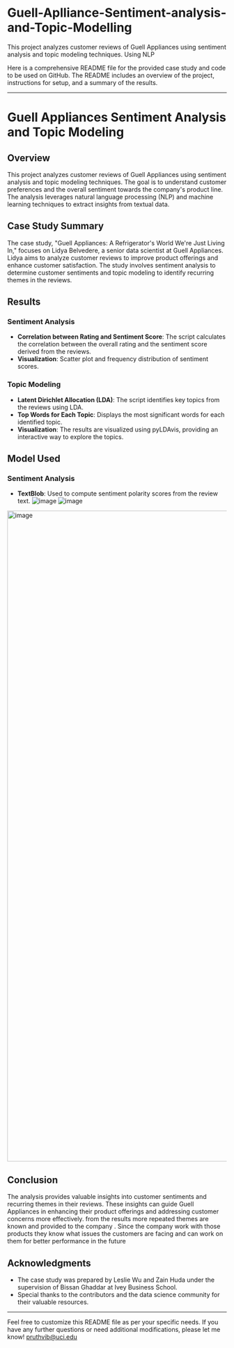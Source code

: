 # Guell-Aplliance-Sentiment-analysis-and-Topic-Modelling
This project analyzes customer reviews of Guell Appliances using sentiment analysis and topic modeling techniques. Using NLP


Here is a comprehensive README file for the provided case study and code to be used on GitHub. The README includes an overview of the project, instructions for setup, and a summary of the results.

---

# Guell Appliances Sentiment Analysis and Topic Modeling

## Overview
This project analyzes customer reviews of Guell Appliances using sentiment analysis and topic modeling techniques. The goal is to understand customer preferences and the overall sentiment towards the company's product line. The analysis leverages natural language processing (NLP) and machine learning techniques to extract insights from textual data.

## Case Study Summary
The case study, "Guell Appliances: A Refrigerator's World We're Just Living In," focuses on Lidya Belvedere, a senior data scientist at Guell Appliances. Lidya aims to analyze customer reviews to improve product offerings and enhance customer satisfaction. The study involves sentiment analysis to determine customer sentiments and topic modeling to identify recurring themes in the reviews.


## Results
### Sentiment Analysis
- **Correlation between Rating and Sentiment Score**: The script calculates the correlation between the overall rating and the sentiment score derived from the reviews.
- **Visualization**: Scatter plot and frequency distribution of sentiment scores.

### Topic Modeling
- **Latent Dirichlet Allocation (LDA)**: The script identifies key topics from the reviews using LDA.
- **Top Words for Each Topic**: Displays the most significant words for each identified topic.
- **Visualization**: The results are visualized using pyLDAvis, providing an interactive way to explore the topics.

## Model Used
### Sentiment Analysis
- **TextBlob**: Used to compute sentiment polarity scores from the review text.
![image](https://github.com/user-attachments/assets/71a316dd-a521-402d-8e8e-7b56d51c51db)
![image](https://github.com/user-attachments/assets/7457af9b-d038-4283-915c-9ce2116fa07c)
<img width="1494" alt="image" src="https://github.com/user-attachments/assets/1f9f4985-8be5-4e4d-aafd-3a3afe641824">



## Conclusion
The analysis provides valuable insights into customer sentiments and recurring themes in their reviews. These insights can guide Guell Appliances in enhancing their product offerings and addressing customer concerns more effectively. from the results more repeated themes are known and provided to the company . Since the company work with those products they know what issues the customers are facing and can work on them for better performance in the future



## Acknowledgments
- The case study was prepared by Leslie Wu and Zain Huda under the supervision of Bissan Ghaddar at Ivey Business School.
- Special thanks to the contributors and the data science community for their valuable resources.

---

Feel free to customize this README file as per your specific needs. If you have any further questions or need additional modifications, please let me know! pruthvib@uci.edu
